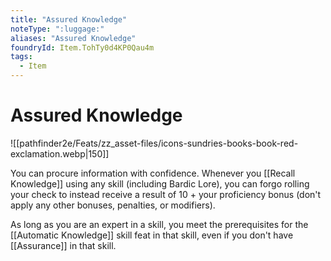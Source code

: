 ```yaml
---
title: "Assured Knowledge"
noteType: ":luggage:"
aliases: "Assured Knowledge"
foundryId: Item.TohTy0d4KP0Qau4m
tags:
  - Item
---
```


# Assured Knowledge
![[pathfinder2e/Feats/zz_asset-files/icons-sundries-books-book-red-exclamation.webp|150]]

You can procure information with confidence. Whenever you [[Recall Knowledge]] using any skill (including Bardic Lore), you can forgo rolling your check to instead receive a result of 10 + your proficiency bonus (don't apply any other bonuses, penalties, or modifiers).

As long as you are an expert in a skill, you meet the prerequisites for the [[Automatic Knowledge]] skill feat in that skill, even if you don't have [[Assurance]] in that skill.
